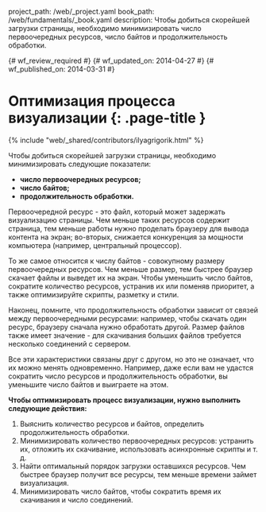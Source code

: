 project_path: /web/_project.yaml
book_path: /web/fundamentals/_book.yaml
description: Чтобы добиться скорейшей загрузки страницы, необходимо минимизировать число первоочередных ресурсов, число байтов и продолжительность обработки.

{# wf_review_required #}
{# wf_updated_on: 2014-04-27 #}
{# wf_published_on: 2014-03-31 #}

# Оптимизация процесса визуализации {: .page-title }

{% include "web/_shared/contributors/ilyagrigorik.html" %}




Чтобы добиться скорейшей загрузки страницы, необходимо минимизировать следующие показатели:

* **число первоочередных ресурсов;**
* **число байтов;**
* **продолжительность обработки.**

Первоочередной ресурс - это файл, который может задержать визуализацию страницы. Чем меньше таких ресурсов содержит страница, тем меньше работы нужно проделать браузеру для вывода контента на экран; во-вторых, снижается конкуренция за мощности компьютера (например, центральный процессор).

То же самое относится к числу байтов - совокупному размеру первоочередных ресурсов. Чем меньше размер, тем быстрее браузер скачает файлы и выведет их на экран. Чтобы уменьшить число байтов, сократите количество ресурсов, устранив их или поменяв приоритет, а также оптимизируйте скрипты, разметку и стили.

Наконец, помните, что продолжительность обработки зависит от связей между первоочередными ресурсами: например, чтобы скачать один ресурс, браузеру сначала нужно обработать другой. Размер файлов также имеет значение - для скачивания больших файлов требуется несколько соединений с сервером.

Все эти характеристики связаны друг с другом, но это не означает, что их можно менять одновременно. Например, даже если вам не удастся сократить число ресурсов и продолжительность обработки, вы уменьшите число байтов и выиграете на этом.

**Чтобы оптимизировать процесс визуализации, нужно выполнить следующие действия:**

1. Выяснить количество ресурсов и байтов, определить продолжительность обработки.
2. Минимизировать количество первоочередных ресурсов: устранить их, отложить их скачивание, использовать асинхронные скрипты и т. д.
3. Найти оптимальный порядок загрузки оставшихся ресурсов. Чем быстрее браузер получит все ресурсы, тем меньше времени займет визуализация.
4. Минимизировать число байтов, чтобы сократить время их скачивания и число соединений.



